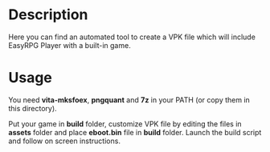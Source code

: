 # Description

Here you can find an automated tool to create a VPK file which will include EasyRPG Player with a built-in game.

# Usage

You need **vita-mksfoex**, **pngquant** and **7z** in your PATH (or copy them in this directory).

Put your game in **build** folder, customize VPK file by editing the files in **assets** folder and place **eboot.bin** file in **build** folder.
Launch the build script and follow on screen instructions.